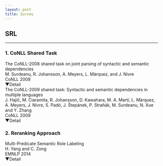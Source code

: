 ```yaml
---
layout: post
title: Survey
---
```

## SRL
---

### 1. CoNLL Shared Task

<div class="paper">
<div class="title">
<a href="https://scholar.google.co.jp/scholar?q=The+CoNLL-2008+shared+task+on+joint+parsing+of+syntactic+and+semantic+dependencies&btnG=&hl=ja&as_sdt=0%2C5&sciodt=0%2C5&cites=2695068698363708885&scipsc=" style="text-decoration: none;">
The CoNLL-2008 shared task on joint parsing of syntactic and semantic dependencies
</a>
</div>
<div class="author">M. Surdeanu, R. Johansson, A. Meyers, L. Màrquez, and J. Nivre</div>
<div class="publication">CoNLL 2008</div>
<div class="description">
<a href="javascript:void(0)" id="category_1" onclick="show('1');" style="text-decoration:none;">▼Detail</a>
<div id="layer_1" style="display: none; position:relative; margin-left:15pt;" class="close">
<div class="d">test</div>
</div>
</div>
</div>


<div class="paper">
<div class="title">
<a href="https://scholar.google.co.jp/scholar?q=The+CoNLL-2009+shared+task%3A+Syntactic+and+semantic+dependencies+in+multiple+languages&btnG=&hl=ja&as_sdt=0%2C5" style="text-decoration: none;">
The CoNLL-2009 shared task: Syntactic and semantic dependencies in multiple languages
</a>
</div>
<div class="author">J. Hajič, M. Ciaramita, R. Johansson, D. Kawahara, M. A. Martí, L. Màrquez, A. Meyers, J. Nivre, S. Padó, J. Štepánek, P. Straňák, M. Surdeanu, N. Xue and Y. Zhang</div>
<div class="publication">CoNLL 2009</div>
<div class="description">
<a href="javascript:void(0)" id="category_2" onclick="show('2');" style="text-decoration:none;">▼Detail</a>
<div id="layer_2" style="display: none; position:relative; margin-left:15pt;" class="close">
<div class="d">test</div>
</div>
</div>
</div>


### 2. Reranking Approach

<div class="paper">
<div class="title">
<a href="https://scholar.google.co.jp/scholar?q=Multi-Predicate+Semantic+Role+Labeling&btnG=&hl=ja&as_sdt=0%2C5" style="text-decoration: none;">
Multi-Predicate Semantic Role Labeling
</a>
</div>
<div class="author">H. Yang and C. Zong</div>
<div class="publication">EMNLP 2014</div>
<div class="description">
<a href="javascript:void(0)" id="category_3" onclick="show('3');" style="text-decoration:none;">▼Detail</a>
<div id="layer_3" style="display: none; position:relative; margin-left:15pt;" class="close">
<div class="d">test</div>
</div>
</div>
</div>
